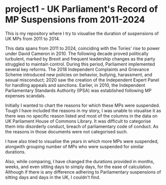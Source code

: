 # project1 - UK Parliament's Record of MP Suspensions from 2011-2024
 
 This is my repository where I try to visualise the duration of suspensions of UK MPs from 2011 to 2014. 

 This data spans from 2011 to 2024, coinciding with the Tories' rise to power under David Cameron in 2010. The following decade proved politically turbulent, marked by Brexit and frequent leadership changes as the party struggled to maintain control. During this period, Parliament implemented several key reforms. The 2018 Independent Complaints and Grievance Scheme introduced new policies on behavior, bullying, harassment, and sexual misconduct; 2020 saw the creation of the Independent Expert Panel for handling appeals and sanctions. Earlier, in 2010, the Independent Parliamentary Standards Authority (IPSA) was established following MP expenses scandals. 

 Initially I wanted to chart the reasons for which these MPs were suspended. Tough I have included the reasons in my story, I was unable to visualise it as there was no specific reason listed and most of the columns in the data on UK Parliament House of Commons Library. It was difficult to categorise them into disorderly conduct, breach of parliamentary code of conduct. As the reasons in those documents were not categorised such. 

 I have also tried to visualise the years in which more MPs were suspended, alongwith grouping number of MPs who were suspended for similar durations. 

 Also, while comparing, I have changed the durations provided in months, weeks, and even sitting days to simply days, for the ease of calculation. Although if there is any difference adhering to Parliamentary suspensions of sitting days and days in the UK, I couldn't find. 

